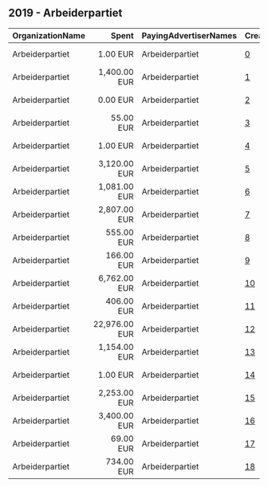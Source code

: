 ## 2019 - Arbeiderpartiet 
|OrganizationName|Spent|PayingAdvertiserNames|CreativeUrls|Impressions|Genders|AgeBrackets|CountryCodes|BillingAddresses|CandidateBallotInformation|
|:---|---:|:---|:---|---:|:---|:---|:---|:---|:---|
|Arbeiderpartiet|1.00 EUR|Arbeiderpartiet|[0](https://www.snap.com/political-ads/asset/96cd2ec1b526f2e439535fd9ea6632a157de32b74d27b6913f95b735cbcc2100?mediaType=mp4)|108||17+|norway|"Youngstorget 2A,Oslo,0028,NO"||
|Arbeiderpartiet|1,400.00 EUR|Arbeiderpartiet|[1](https://www.snap.com/political-ads/asset/390e87707885ea8eb6fa5d5d9c577b06da4430bd2de5615e3c25021aac1ffc5d?mediaType=mp4)|174,801||17+|norway|"Youngstorget 2A,Oslo,0028,NO"||
|Arbeiderpartiet|0.00 EUR|Arbeiderpartiet|[2](https://www.snap.com/political-ads/asset/4d5f4ed2f8648097a88a0c87cc33bcf1ca64b343a606c5f27e8938fac3254e87?mediaType=mp4)|75||17+|norway|"Youngstorget 2A,Oslo,0028,NO"||
|Arbeiderpartiet|55.00 EUR|Arbeiderpartiet|[3](https://www.snap.com/political-ads/asset/c0d67ea7b0443f629f7d44f2d08060cf61abbb745ebfee28bdb0cd5359116174?mediaType=mp4)|6,192||17+|norway|"Youngstorget 2A,Oslo,0028,NO"||
|Arbeiderpartiet|1.00 EUR|Arbeiderpartiet|[4](https://www.snap.com/political-ads/asset/dcd8c340b8f1a0c470894da50fe141adfd120ea213791339b9a2ebf58fa2e918?mediaType=mp4)|149||17+|norway|"Youngstorget 2A,Oslo,0028,NO"||
|Arbeiderpartiet|3,120.00 EUR|Arbeiderpartiet|[5](https://www.snap.com/political-ads/asset/995aed5eb6c031e777db0ab9c28cab7653b01dc345c23fc1fe9059f800e1175a?mediaType=mp4)|311,491||17+|norway|"Youngstorget 2A,Oslo,0028,NO"||
|Arbeiderpartiet|1,081.00 EUR|Arbeiderpartiet|[6](https://www.snap.com/political-ads/asset/7b23ea4dfd80e2c6e5f990a119bafdb24d3ed599de90f84e7bb8ea1b50ddccb3?mediaType=mp4)|119,065||17+|norway|"Youngstorget 2A,Oslo,0028,NO"||
|Arbeiderpartiet|2,807.00 EUR|Arbeiderpartiet|[7](https://www.snap.com/political-ads/asset/fa6ca32e2ad4e28c702873aa821df8875aa67f609df56eeecbf9eb7da40bf839?mediaType=mp4)|1,001,800||17+|norway|"Youngstorget 2A,Oslo,0028,NO"||
|Arbeiderpartiet|555.00 EUR|Arbeiderpartiet|[8](https://www.snap.com/political-ads/asset/b8df55947b7064e3a2f106383d370f794131d95033501f9c4d233a2b53f9a737?mediaType=mp4)|66,970||17+|norway|"Youngstorget 2A,Oslo,0028,NO"||
|Arbeiderpartiet|166.00 EUR|Arbeiderpartiet|[9](https://www.snap.com/political-ads/asset/1e8e62ef3802d1e8b87494d439dba89a936f0a642855dfc8eff7ae7e5f31283c?mediaType=mp4)|18,582||17+|norway|"Youngstorget 2A,Oslo,0028,NO"||
|Arbeiderpartiet|6,762.00 EUR|Arbeiderpartiet|[10](https://www.snap.com/political-ads/asset/4027affaee0fed55a4fa97fde15e92c69fbdf5a669da3bf6c335664cd280404c?mediaType=mp4)|2,175,842||17+|norway|"Youngstorget 2A,Oslo,0028,NO"||
|Arbeiderpartiet|406.00 EUR|Arbeiderpartiet|[11](https://www.snap.com/political-ads/asset/2a193691812752de6c2717d628330e7231d5fe4a826b86bb65a3b4719f5a2e03?mediaType=mov)|45,602||17+|norway|"Youngstorget 2A,Oslo,0028,NO"||
|Arbeiderpartiet|22,976.00 EUR|Arbeiderpartiet|[12](https://www.snap.com/political-ads/asset/c349c2ddb2115a9485a396b7c59ec6cc95ee52bfc2bfc42394d57f6131ad63b1?mediaType=mp4)|5,991,403||17+|norway|"Youngstorget 2A,Oslo,0028,NO"||
|Arbeiderpartiet|1,154.00 EUR|Arbeiderpartiet|[13](https://www.snap.com/political-ads/asset/19986ab9fa4bd708c7dffb96932ad72e299e03d998c0c3e4f5ea9f6d01c9fbbe?mediaType=mp4)|143,589||17+|norway|"Youngstorget 2A,Oslo,0028,NO"||
|Arbeiderpartiet|1.00 EUR|Arbeiderpartiet|[14](https://www.snap.com/political-ads/asset/1d205f8c076ec9ec5f768e712bbb88ce3299aa6ecf713546104bcb3f856953cf?mediaType=mp4)|96||17+|norway|"Youngstorget 2A,Oslo,0028,NO"||
|Arbeiderpartiet|2,253.00 EUR|Arbeiderpartiet|[15](https://www.snap.com/political-ads/asset/22f4e6672b52708ccfe21cc8f59adb29b02b175f9bd8d9bc45889b615ecc993f?mediaType=mp4)|273,210||17+|norway|"Youngstorget 2A,Oslo,0028,NO"||
|Arbeiderpartiet|3,400.00 EUR|Arbeiderpartiet|[16](https://www.snap.com/political-ads/asset/0f2e248b76d3827be8866c5b2c1bd6ebdc55466c0068d6f943f96fa6df7bd967?mediaType=mp4)|971,417||17+|norway|"Youngstorget 2A,Oslo,0028,NO"||
|Arbeiderpartiet|69.00 EUR|Arbeiderpartiet|[17](https://www.snap.com/political-ads/asset/7051403485c2dc44fde548d012c585be2625d1cbe4558c3fa956f35e0d74d35c?mediaType=mp4)|7,627||17+|norway|"Youngstorget 2A,Oslo,0028,NO"||
|Arbeiderpartiet|734.00 EUR|Arbeiderpartiet|[18](https://www.snap.com/political-ads/asset/52fe1bea711d1b515b61d1d8672b966387089e8761fb9f7d569ce194b5dd5e19?mediaType=mp4)|88,117||17+|norway|"Youngstorget 2A,Oslo,0028,NO"||
